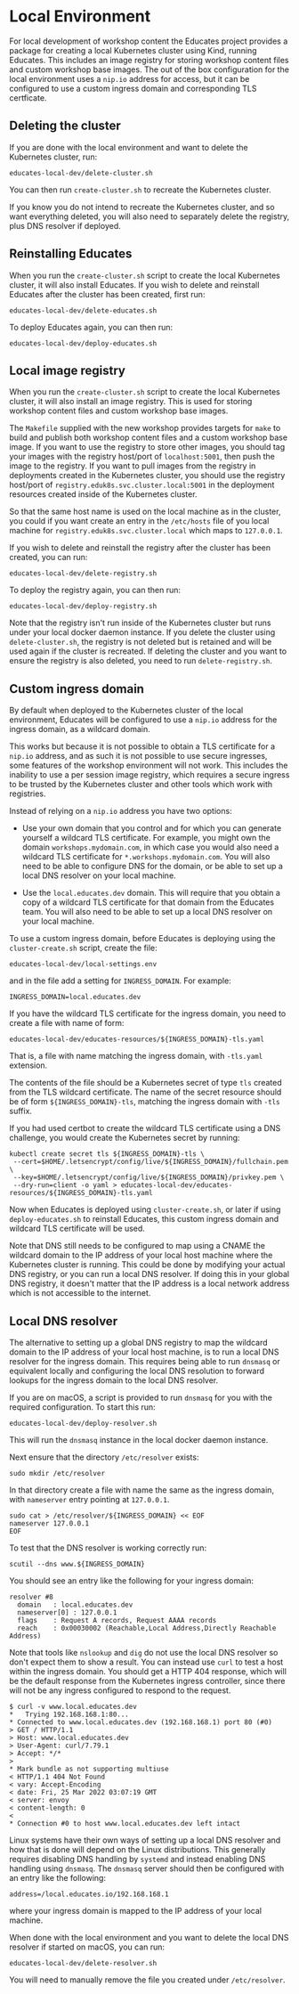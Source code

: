 Local Environment
=================

For local development of workshop content the Educates project provides a package for creating a local Kubernetes cluster using Kind, running Educates. This includes an image registry for storing workshop content files and custom workshop base images. The out of the box configuration for the local environment uses a `nip.io` address for access, but it can be configured to use a custom ingress domain and corresponding TLS certficate.

Deleting the cluster
--------------------

If you are done with the local environment and want to delete the Kubernetes cluster, run:

```
educates-local-dev/delete-cluster.sh
```

You can then run `create-cluster.sh` to recreate the Kubernetes cluster.

If you know you do not intend to recreate the Kubernetes cluster, and so want everything deleted, you will also need to separately delete the registry, plus DNS resolver if deployed.

Reinstalling Educates
---------------------

When you run the `create-cluster.sh` script to create the local Kubernetes cluster, it will also install Educates. If you wish to delete and reinstall Educates after the cluster has been created, first run:

```
educates-local-dev/delete-educates.sh
```

To deploy Educates again, you can then run:

```
educates-local-dev/deploy-educates.sh
```

Local image registry
--------------------

When you run the `create-cluster.sh` script to create the local Kubernetes cluster, it will also install an image registry. This is used for storing workshop content files and custom workshop base images.

The `Makefile` supplied with the new workshop provides targets for `make` to build and publish both workshop content files and a custom workshop base image. If you want to use the registry to store other images, you should tag your images with the registry host/port of `localhost:5001`, then push the image to the registry. If you want to pull images from the registry in deployments created in the Kubernetes cluster, you should use the registry host/port of `registry.eduk8s.svc.cluster.local:5001` in the deployment resources created inside of the Kubernetes cluster.

So that the same host name is used on the local machine as in the cluster, you could if you want create an entry in the `/etc/hosts` file of you local machine for `registry.eduk8s.svc.cluster.local` which maps to `127.0.0.1`.

If you wish to delete and reinstall the registry after the cluster has been created, you can run:

```
educates-local-dev/delete-registry.sh
```

To deploy the registry again, you can then run:

```
educates-local-dev/deploy-registry.sh
```

Note that the registry isn't run inside of the Kubernetes cluster but runs under your local docker daemon instance. If you delete the cluster using `delete-cluster.sh`, the registry is not deleted but is retained and will be used again if the cluster is recreated. If deleting the cluster and you want to ensure the registry is also deleted, you need to run `delete-registry.sh`.

Custom ingress domain
---------------------

By default when deployed to the Kubernetes cluster of the local environment, Educates will be configured to use a `nip.io` address for the ingress domain, as a wildcard domain.

This works but because it is not possible to obtain a TLS certificate for a `nip.io` address, and as such it is not possible to use secure ingresses, some features of the workshop environment will not work. This includes the inability to use a per session image registry, which requires a secure ingress to be trusted by the Kubernetes cluster and other tools which work with registries.

Instead of relying on a `nip.io` address you have two options:

* Use your own domain that you control and for which you can generate yourself a wildcard TLS certificate. For example, you might own the domain `workshops.mydomain.com`, in which case you would also need a wildcard TLS certificate for `*.workshops.mydomain.com`. You will also need to be able to configure DNS for the domain, or be able to set up a local DNS resolver on your local machine.

* Use the `local.educates.dev` domain. This will require that you obtain a copy of a wildcard TLS certificate for that domain from the Educates team. You will also need to be able to set up a local DNS resolver on your local machine.

To use a custom ingress domain, before Educates is deploying using the `cluster-create.sh` script, create the file:

```
educates-local-dev/local-settings.env
```

and in the file add a setting for `INGRESS_DOMAIN`. For example:

```
INGRESS_DOMAIN=local.educates.dev
```

If you have the wildcard TLS certificate for the ingress domain, you need to create a file with name of form:

```
educates-local-dev/educates-resources/${INGRESS_DOMAIN}-tls.yaml
```

That is, a file with name matching the ingress domain, with `-tls.yaml` extension.

The contents of the file should be a Kubernetes secret of type `tls` created from the TLS wildcard certificate. The name of the secret resource should be of form `${INGRESS_DOMAIN}-tls`, matching the ingress domain with `-tls` suffix.

If you had used certbot to create the wildcard TLS certificate using a DNS challenge, you would create the Kubernetes secret by running:

```
kubectl create secret tls ${INGRESS_DOMAIN}-tls \
 --cert=$HOME/.letsencrypt/config/live/${INGRESS_DOMAIN}/fullchain.pem \
 --key=$HOME/.letsencrypt/config/live/${INGRESS_DOMAIN}/privkey.pem \
 --dry-run=client -o yaml > educates-local-dev/educates-resources/${INGRESS_DOMAIN}-tls.yaml
 ```

Now when Educates is deployed using `cluster-create.sh`, or later if using `deploy-educates.sh` to reinstall Educates, this custom ingress domain and wildcard TLS certificate will be used.

Note that DNS still needs to be configured to map using a CNAME the wildcard domain to the IP address of your local host machine where the Kubernetes cluster is running. This could be done by modifying your actual DNS registry, or you can run a local DNS resolver. If doing this in your global DNS registry, it doesn't matter that the IP address is a local network address which is not accessible to the internet.

Local DNS resolver
------------------

The alternative to setting up a global DNS registry to map the wildcard domain to the IP address of your local host machine, is to run a local DNS resolver for the ingress domain. This requires being able to run `dnsmasq` or equivalent locally and configuring the local DNS resolution to forward lookups for the ingress domain to the local DNS resolver.

If you are on macOS, a script is provided to run `dnsmasq` for you with the required configuration. To start this run:

```
educates-local-dev/deploy-resolver.sh
```

This will run the `dnsmasq` instance in the local docker daemon instance.

Next ensure that the directory `/etc/resolver` exists:

```
sudo mkdir /etc/resolver
```

In that directory create a file with name the same as the ingress domain, with `nameserver` entry pointing at `127.0.0.1`.

```
sudo cat > /etc/resolver/${INGRESS_DOMAIN} << EOF
nameserver 127.0.0.1
EOF
```

To test that the DNS resolver is working correctly run:

```
scutil --dns www.${INGRESS_DOMAIN}
```

You should see an entry like the following for your ingress domain:

```
resolver #8
  domain   : local.educates.dev
  nameserver[0] : 127.0.0.1
  flags    : Request A records, Request AAAA records
  reach    : 0x00030002 (Reachable,Local Address,Directly Reachable Address)
```

Note that tools like `nslookup` and `dig` do not use the local DNS resolver so don't expect them to show a result. You can instead use `curl` to test a host within the ingress domain. You should get a HTTP 404 response, which will be the default response from the Kubernetes ingress controller, since there will not be any ingress configured to respond to the request.

```
$ curl -v www.local.educates.dev
*   Trying 192.168.168.1:80...
* Connected to www.local.educates.dev (192.168.168.1) port 80 (#0)
> GET / HTTP/1.1
> Host: www.local.educates.dev
> User-Agent: curl/7.79.1
> Accept: */*
> 
* Mark bundle as not supporting multiuse
< HTTP/1.1 404 Not Found
< vary: Accept-Encoding
< date: Fri, 25 Mar 2022 03:07:19 GMT
< server: envoy
< content-length: 0
< 
* Connection #0 to host www.local.educates.dev left intact
```

Linux systems have their own ways of setting up a local DNS resolver and how that is done will depend on the Linux distributions. This generally requires disabling DNS handling by `systemd` and instead enabling DNS handling using `dnsmasq`. The `dnsmasq` server should then be configured with an entry like the following:

```
address=/local.educates.io/192.168.168.1
```

where your ingress domain is mapped to the IP address of your local machine.

When done with the local environment and you want to delete the local DNS resolver if started on macOS, you can run:

```
educates-local-dev/delete-resolver.sh
```

You will need to manually remove the file you created under `/etc/resolver`.